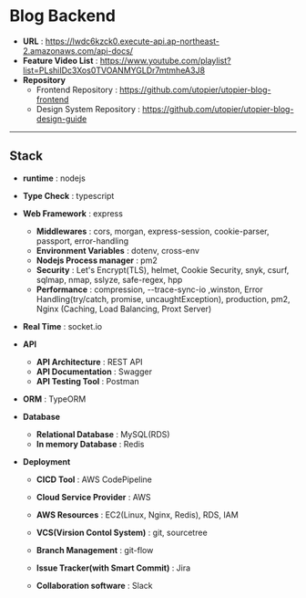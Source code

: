 # Blog Backend

- **URL** : https://lwdc6kzck0.execute-api.ap-northeast-2.amazonaws.com/api-docs/
- **Feature Video List** : https://www.youtube.com/playlist?list=PLshiIDc3Xos0TVOANMYGLDr7mtmheA3J8
- **Repository**
  - Frontend Repository : https://github.com/utopier/utopier-blog-frontend
  - Design System Repository : https://github.com/utopier/utopier-blog-design-guide

---

## Stack

- **runtime** : nodejs
- **Type Check** : typescript
- **Web Framework** : express
  - **Middlewares** : cors, morgan, express-session, cookie-parser, passport, error-handling
  - **Environment Variables** : dotenv, cross-env
  - **Nodejs Process manager** : pm2
  - **Security** : Let's Encrypt(TLS), helmet, Cookie Security, snyk, csurf, sqlmap, nmap, sslyze, safe-regex, hpp
  - **Performance** : compression, --trace-sync-io ,winston, Error Handling(try/catch, promise, uncaughtException), production, pm2, Nginx (Caching, Load Balancing, Proxt Server)
- **Real Time** : socket.io
- **API**
  - **API Architecture** : REST API
  - **API Documentation** : Swagger
  - **API Testing Tool** : Postman
- **ORM** : TypeORM
- **Database**

  - **Relational Database** : MySQL(RDS)
  - **In memory Database** : Redis

- **Deployment**

  - **CICD Tool** : AWS CodePipeline
  - **Cloud Service Provider** : AWS
  - **AWS Resources** : EC2(Linux, Nginx, Redis), RDS, IAM

  - **VCS(Virsion Contol System)** : git, sourcetree
  - **Branch Management** : git-flow
  - **Issue Tracker(with Smart Commit)** : Jira
  - **Collaboration software** : Slack
